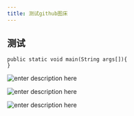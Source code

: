 ```yaml
---
title: 测试github图床
---
```


## 测试

```
public static void main(String args[]){
}
```

![enter description here][1]


  ![enter description here][2]


  ![enter description here][3]


  [1]: https://www.github.com/zengyaoliang/Linux_notes/raw/master/1496727151996.jpg
  [2]: https://www.github.com/zengyaoliang/Linux_notes/raw/master/1496727186389.jpg
  [3]: https://www.github.com/zengyaoliang/Linux_notes/raw/master/1496727393119.jpg